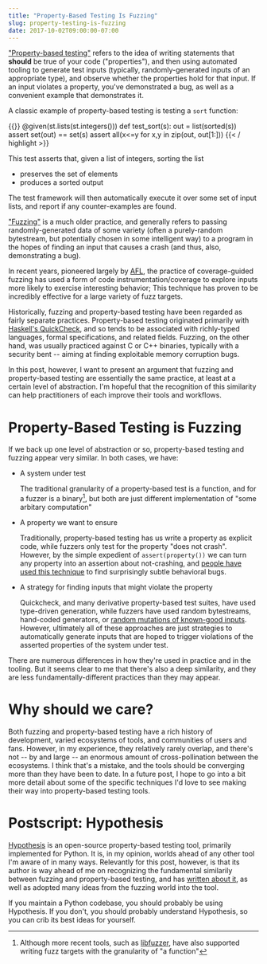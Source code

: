 ```yaml
---
title: "Property-Based Testing Is Fuzzing"
slug: property-testing-is-fuzzing
date: 2017-10-02T09:00:00-07:00
---
```


["Property-based testing"][proptesting] refers to the idea of writing
statements that **should** be true of your code ("properties"), and
then using automated tooling to generate test inputs (typically,
randomly-generated inputs of an appropriate type), and observe whether
the properties hold for that input. If an input violates a property,
you've demonstrated a bug, as well as a convenient example that
demonstrates it.

A classic example of property-based testing is testing a `sort`
function:

{{<highlight python>}}
@given(st.lists(st.integers()))
def test_sort(s):
  out = list(sorted(s))
  assert set(out) == set(s)
  assert all(x<=y for x,y in zip(out, out[1:]))
{{< / highlight >}}

This test asserts that, given a list of integers, sorting the list
- preserves the set of elements
- produces a sorted output

The test framework will then automatically execute it over some set of
input lists, and report if any counter-examples are found.


["Fuzzing"][fuzzing] is a much older practice, and generally refers to
passing randomly-generated data of some variety (often a purely-random
bytestream, but potentially chosen in some intelligent way) to a
program in the hopes of finding an input that causes a crash (and
thus, also, demonstrating a bug).

In recent years, pioneered largely by [AFL][afl], the practice of
coverage-guided fuzzing has used a form of code
instrumentation/coverage to explore inputs more likely to exercise
interesting behavior; This technique has proven to be incredibly
effective for a large variety of fuzz targets.

Historically, fuzzing and property-based testing have been regarded as
fairly separate practices. Property-based testing originated primarily
with [Haskell's QuickCheck][quickcheck], and so tends to be associated
with richly-typed languages, formal specifications, and related
fields. Fuzzing, on the other hand, was usually practiced against C or
C++ binaries, typically with a security bent -- aiming at finding
exploitable memory corruption bugs.

In this post, however, I want to present an argument that fuzzing and
property-based testing are essentially the same practice, at least at
a certain level of abstraction. I'm hopeful that the recognition of
this similarity can help practitioners of each improve their tools and
workflows.

# Property-Based Testing is Fuzzing

If we back up one level of abstraction or so, property-based testing
and fuzzing appear very similar. In both cases, we have:

- A system under test

  The traditional granularity of a property-based test is a function,
  and for a fuzzer is a binary[^libfuzzer], but both are just different
  implementation of "some arbitary computation"

- A property we want to ensure

  Traditionally, property-based testing has us write a property as
  explicit code, while fuzzers only test for the property "does not
  crash". However, by the simple expedient of `assert(property())` we
  can turn any property into an assertion about not-crashing, and
  [people have used this technique][fuzz-bn] to find surprisingly
  subtle behavioral bugs.

- A strategy for finding inputs that might violate the property

  Quickcheck, and many derivative property-based test suites, have
  used type-driven generation, while fuzzers have used random
  bytestreams, hand-coded generators, or
  [random mutations of known-good inputs][5linefuzzer]. However,
  ultimately all of these approaches are just strategies to
  automatically generate inputs that are hoped to trigger violations
  of the asserted properties of the system under test.

There are numerous differences in how they're used in practice and in
the tooling. But it seems clear to me that there's also a deep
similarity, and they are less fundamentally-different practices than
they may appear.

# Why should we care?

Both fuzzing and property-based testing have a rich history of
development, varied ecosystems of tools, and communities of users and
fans. However, in my experience, they relatively rarely overlap, and
there's not -- by and large -- an enormous amount of cross-pollination
between the ecosystems. I think that's a mistake, and the tools should
be converging more than they have been to date. In a future post, I
hope to go into a bit more detail about some of the specific
techniques I'd love to see making their way into property-based
testing tools.

# Postscript: Hypothesis

[Hypothesis][hypothesis] is an open-source property-based testing
tool, primarily implemented for Python. It is, in my opinion, worlds
ahead of any other tool I'm aware of in many ways. Relevantly for this
post, however, is that its author is way ahead of me on recognizing
the fundamental similarily between fuzzing and property-based testing,
and has
[written about it](http://hypothesis.works/articles/what-is-property-based-testing/),
as well as adopted many ideas from the fuzzing world into the tool.

If you maintain a Python codebase, you should probably be using
Hypothesis. If you don't, you should probably understand Hypothesis,
so you can crib its best ideas for yourself.


[proptesting]: http://blog.jessitron.com/2013/04/property-based-testing-what-is-it.html
[fuzzing]: https://en.wikipedia.org/wiki/Fuzzing
[quickcheck]: http://www.cse.chalmers.se/~rjmh/QuickCheck/manual.html
[5linefuzzer]: http://flatlinesecurity.com/posts/charlie-miller-five-line-fuzzer/
[fuzz-bn]: https://blog.fuzzing-project.org/31-Fuzzing-Math-miscalculations-in-OpenSSLs-BN_mod_exp-CVE-2015-3193.html
[hypothesis]: http://hypothesis.works
[afl]: http://lcamtuf.coredump.cx/afl/

[^libfuzzer]: Although more recent tools, such as [libfuzzer](https://llvm.org/docs/LibFuzzer.html), have also supported writing fuzz targets with the granularity of "a function"
